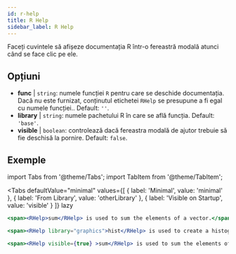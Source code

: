 ```yaml
---
id: r-help
title: R Help
sidebar_label: R Help
---
```


Faceți cuvintele să afișeze documentația R într-o fereastră modală atunci când se face clic pe ele.

## Opțiuni

* __func__ | `string`: numele funcției `R` pentru care se deschide documentația. Dacă nu este furnizat, conținutul etichetei `RHelp` se presupune a fi egal cu numele funcției.. Default: `''`.
* __library__ | `string`: numele pachetului R în care se află funcția. Default: `'base'`.
* __visible__ | `boolean`: controlează dacă fereastra modală de ajutor trebuie să fie deschisă la pornire. Default: `false`.


## Exemple

import Tabs from '@theme/Tabs';
import TabItem from '@theme/TabItem';

<Tabs
    defaultValue="minimal"
    values={[
        { label: 'Minimal', value: 'minimal' },
        { label: 'From Library', value: 'otherLibrary' },
        { label: 'Visible on Startup', value: 'visible' }
    ]}
    lazy
>

<TabItem value="minimal" >

```jsx live
<span><RHelp>sum</RHelp> is used to sum the elements of a vector.</span>
```

</TabItem>

<TabItem value="otherLibrary" >

```jsx live
<span><RHelp library="graphics">hist</RHelp> is used to create a histogram.</span>
```

</TabItem>

<TabItem value="visible" >

```jsx live
<span><RHelp visible={true} >sum</RHelp> is used to sum the elements of a vector.</span>
```

</TabItem>

</Tabs>
